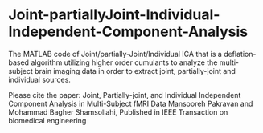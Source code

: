 # Joint-partiallyJoint-Individual-Independent-Component-Analysis
The MATLAB code of Joint/partially-Joint/Individual ICA that is a deflation-based algorithm utilizing higher order cumulants to analyze the multi-subject brain imaging data in order to extract joint, partially-joint and individual sources.

Please cite the paper:
Joint, Partially-joint, and Individual Independent Component Analysis in Multi-Subject fMRI Data
Mansooreh Pakravan and Mohammad Bagher Shamsollahi,
Published in IEEE Transaction on biomedical engineering
